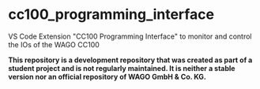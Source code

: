 # cc100_programming_interface
VS Code Extension "CC100 Programming Interface" to monitor and control the IOs of the WAGO CC100

**This repository is a development repository that was created as part of a student project and is not regularly maintained. It is neither a stable version nor an official repository of WAGO GmbH & Co. KG.** 
